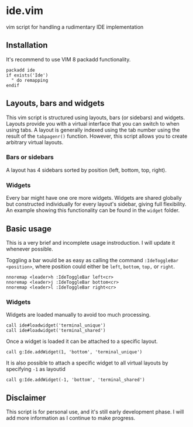 # ide.vim
vim script for handling a rudimentary IDE implementation

## Installation

It's recommend to use VIM 8 packadd functionality.

```vim
packadd ide
if exists('Ide')
  " do remapping
endif
```

## Layouts, bars and widgets

This vim script is structured using layouts, bars (or sidebars) and widgets.
Layouts provide you with a virtual interface that you can switch to when using
tabs. A layout is generally indexed using the tab number using the result of
the `tabpagenr()` function. However, this script allows you to create arbitrary
virtual layouts. 

### Bars or sidebars
A layout has 4 sidebars sorted by position (left, bottom, top, right). 

### Widgets
Every bar might have one ore more widgets. Widgets are shared globally but
constructed individually for every layout's sidebar, giving full flexibility.
An example showing this functionality can be found in the `widget` folder.

## Basic usage

This is a very brief and incomplete usage instroduction. I will update it
whenever possible.

Toggling a bar would be as easy as calling the command `:IdeToggleBar
<position>`, where position could either be `left`, `bottom`, `top,` or
`right`.

```vim
nnoremap <leader>h :IdeToggleBar left<cr>
nnoremap <leader>j :IdeToggleBar bottom<cr>
nnoremap <leader>l :IdeToggleBar right<cr>
```

### Widgets
Widgets are loaded manually to avoid too much processing.

```vim
call ide#loadwidget('terminal_unique')
call ide#loadwidget('terminal_shared')
```

Once a widget is loaded it can be attached to a specific layout.

```vim
call g:Ide.addWidget(1, 'bottom', 'terminal_unique')
```

It is also possible to attach a specific widget to all virtual layouts by
specifying `-1` as layoutid

```vim
call g:Ide.addWidget(-1, 'bottom', 'terminal_shared')
```

## Disclaimer
This script is for personal use, and it's still early development phase. I will
add more information as I continue to make progress.
